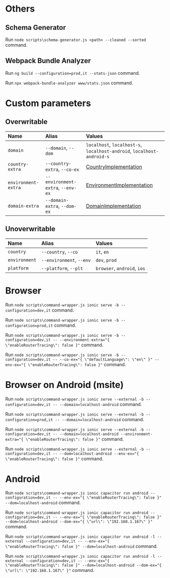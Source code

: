 # Others

## Schema Generator

Run `node scripts\schema-generator.js <path> --cleaned --sorted` command.

## Webpack Bundle Analyzer

Run `ng build --configuration=prod,it --stats-json` command.

Run `npx webpack-bundle-analyzer www/stats.json` command.


# Custom parameters

## Overwritable

| Name                | Alias                             | Values                                                                                                |
|:--------------------|:----------------------------------|:------------------------------------------------------------------------------------------------------|
| `domain`            | `--domain`, `--dom`               | `localhost`, `localhost-s`, `localhost-android`, `localhost-android-s`                                |
| `country-extra`     | `--country-extra`, `--co-ex`      | [CountryImplementation](../src/countries/common/implementations/countries.implementation.ts)          |
| `environment-extra` | `--environment-extra`, `--env-ex` | [EnvironmentImplementation](../src/environments/common/implementations/environment.implementation.ts) |
| `domain-extra`      | `--domain-extra`, `--dom-ex`      | [DomainImplementation](../src/domains/common/implementations/domains.implementation.ts)               |

## Unoverwritable

| Name          | Alias                    | Values                      |
|:--------------|:-------------------------|:----------------------------|
| `country`     | `--country`, `--co`      | `it`, `en`                  |
| `environment` | `--environment`, `--env` | `dev`, `prod`               |
| `platform`    | `--platform`, `--plt`    | `browser`, `android`, `ios` |


# Browser

Run `node scripts\command-wrapper.js ionic serve -b --configuration=dev,it` command.

Run `node scripts\command-wrapper.js ionic serve -b --configuration=prod,it` command.

Run `node scripts\command-wrapper.js ionic serve -b --configuration=dev,it -- --environment-extra="{ \"enableRouterTracing\": false }"` command.

Run `node scripts\command-wrapper.js ionic serve -b --configuration=dev,it -- --co-ex="{ \"defaultLanguage\": \"en\" }" --env-ex="{ \"enableRouterTracing\": false }"` command.


# Browser on Android (msite)

Run `node scripts\command-wrapper.js ionic serve --external -b --configuration=dev,it -- --domain=localhost-android` command.

Run `node scripts\command-wrapper.js ionic serve --external -b --configuration=prod,it -- --domain=localhost-android` command.

Run `node scripts\command-wrapper.js ionic serve --external -b --configuration=dev,it -- --domain=localhost-android --environment-extra="{ \"enableRouterTracing\": false }"` command.

Run `node scripts\command-wrapper.js ionic serve --external -b --configuration=dev,it -- --dom=localhost-android --env-ex="{ \"enableRouterTracing\": false }"` command.


# Android

Run `node scripts\command-wrapper.js ionic capacitor run android --configuration=dev,it -- --env-ex="{ \"enableRouterTracing\": false }" --dom=localhost-android` command.

Run `node scripts\command-wrapper.js ionic capacitor run android --configuration=dev,it -- --env-ex="{ \"enableRouterTracing\": false }" --dom=localhost-android --dom-ex="{ \"url\": \"192.168.1.167\" }"` command.

Run `node scripts\command-wrapper.js ionic capacitor run android -l --external --configuration=dev,it -- --env-ex="{ \"enableRouterTracing\": false }" --dom=localhost-android` command.

Run `node scripts\command-wrapper.js ionic capacitor run android -l --external --configuration=dev,it -- --env-ex="{ \"enableRouterTracing\": false }" --dom=localhost-android --dom-ex="{ \"url\": \"192.168.1.167\" }"` command.
